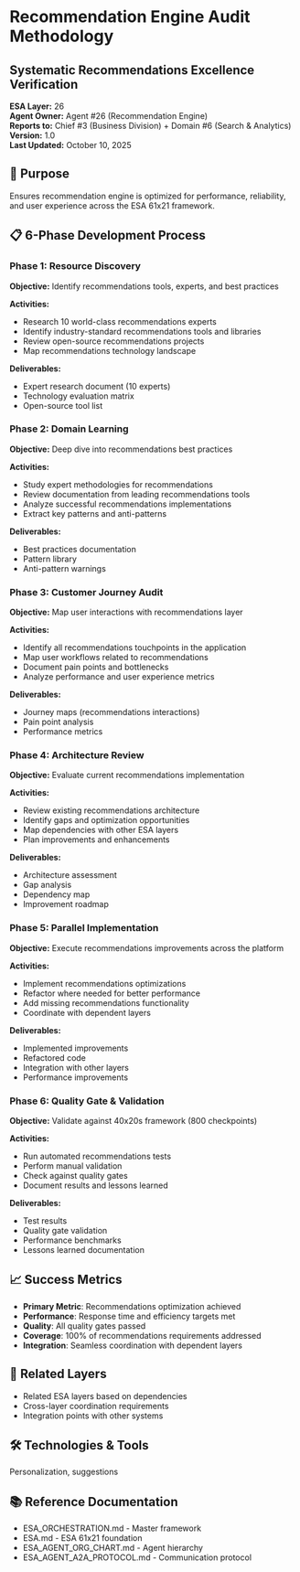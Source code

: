 # Recommendation Engine Audit Methodology
## Systematic Recommendations Excellence Verification

**ESA Layer:** 26  
**Agent Owner:** Agent #26 (Recommendation Engine)  
**Reports to:** Chief #3 (Business Division) + Domain #6 (Search & Analytics)  
**Version:** 1.0  
**Last Updated:** October 10, 2025

## 🎯 Purpose
Ensures recommendation engine is optimized for performance, reliability, and user experience across the ESA 61x21 framework.

## 📋 6-Phase Development Process

### Phase 1: Resource Discovery
**Objective:** Identify recommendations tools, experts, and best practices

**Activities:**
- Research 10 world-class recommendations experts
- Identify industry-standard recommendations tools and libraries
- Review open-source recommendations projects
- Map recommendations technology landscape

**Deliverables:**
- Expert research document (10 experts)
- Technology evaluation matrix
- Open-source tool list

### Phase 2: Domain Learning
**Objective:** Deep dive into recommendations best practices

**Activities:**
- Study expert methodologies for recommendations
- Review documentation from leading recommendations tools
- Analyze successful recommendations implementations
- Extract key patterns and anti-patterns

**Deliverables:**
- Best practices documentation
- Pattern library
- Anti-pattern warnings

### Phase 3: Customer Journey Audit
**Objective:** Map user interactions with recommendations layer

**Activities:**
- Identify all recommendations touchpoints in the application
- Map user workflows related to recommendations
- Document pain points and bottlenecks
- Analyze performance and user experience metrics

**Deliverables:**
- Journey maps (recommendations interactions)
- Pain point analysis
- Performance metrics

### Phase 4: Architecture Review
**Objective:** Evaluate current recommendations implementation

**Activities:**
- Review existing recommendations architecture
- Identify gaps and optimization opportunities
- Map dependencies with other ESA layers
- Plan improvements and enhancements

**Deliverables:**
- Architecture assessment
- Gap analysis
- Dependency map
- Improvement roadmap

### Phase 5: Parallel Implementation
**Objective:** Execute recommendations improvements across the platform

**Activities:**
- Implement recommendations optimizations
- Refactor where needed for better performance
- Add missing recommendations functionality
- Coordinate with dependent layers

**Deliverables:**
- Implemented improvements
- Refactored code
- Integration with other layers
- Performance improvements

### Phase 6: Quality Gate & Validation
**Objective:** Validate against 40x20s framework (800 checkpoints)

**Activities:**
- Run automated recommendations tests
- Perform manual validation
- Check against quality gates
- Document results and lessons learned

**Deliverables:**
- Test results
- Quality gate validation
- Performance benchmarks
- Lessons learned documentation

## 📈 Success Metrics
- **Primary Metric**: Recommendations optimization achieved
- **Performance**: Response time and efficiency targets met
- **Quality**: All quality gates passed
- **Coverage**: 100% of recommendations requirements addressed
- **Integration**: Seamless coordination with dependent layers

## 🔗 Related Layers
- Related ESA layers based on dependencies
- Cross-layer coordination requirements
- Integration points with other systems

## 🛠️ Technologies & Tools
Personalization, suggestions

## 📚 Reference Documentation
- ESA_ORCHESTRATION.md - Master framework
- ESA.md - ESA 61x21 foundation
- ESA_AGENT_ORG_CHART.md - Agent hierarchy
- ESA_AGENT_A2A_PROTOCOL.md - Communication protocol
